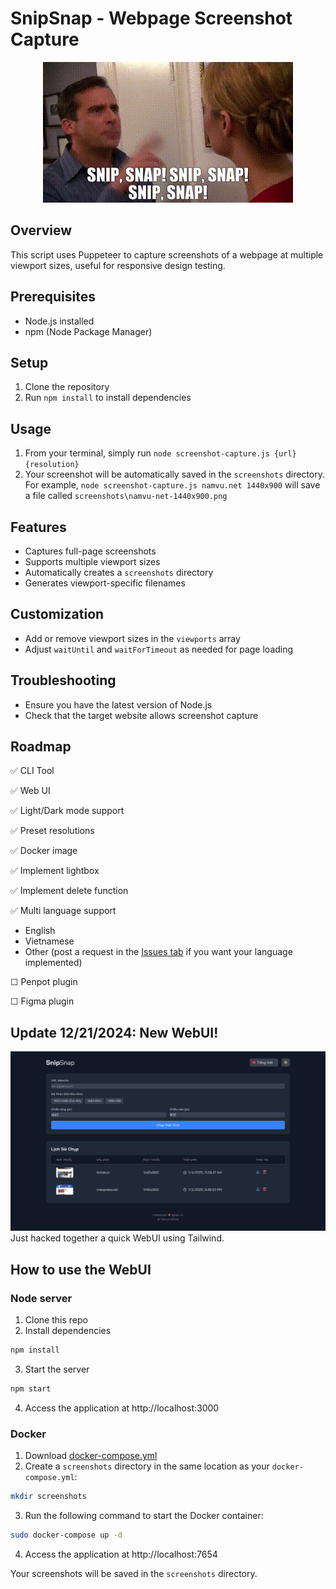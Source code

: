 # SnipSnap - Webpage Screenshot Capture

<p align="center">
  <img src="office_meme.gif" alt="SnipSnap meme">
</p>

## Overview
This script uses Puppeteer to capture screenshots of a webpage at multiple viewport sizes, useful for responsive design testing.

## Prerequisites
- Node.js installed
- npm (Node Package Manager)

## Setup
1. Clone the repository
2. Run `npm install` to install dependencies

## Usage
1. From your terminal, simply run `node screenshot-capture.js {url} {resolution}`
2. Your screenshot will be automatically saved in the `screenshots` directory. For example, `node screenshot-capture.js namvu.net 1440x900` will save a file called `screenshots\namvu-net-1440x900.png`

## Features
- Captures full-page screenshots
- Supports multiple viewport sizes
- Automatically creates a `screenshots` directory
- Generates viewport-specific filenames

## Customization
- Add or remove viewport sizes in the `viewports` array
- Adjust `waitUntil` and `waitForTimeout` as needed for page loading

## Troubleshooting
- Ensure you have the latest version of Node.js
- Check that the target website allows screenshot capture

## Roadmap

✅ CLI Tool

✅ Web UI

✅ Light/Dark mode support

✅ Preset resolutions

✅ Docker image

✅ Implement lightbox

✅ Implement delete function

✅ Multi language support
  - English
  - Vietnamese
  - Other (post a request in the [Issues tab](https://github.com/vnt87/puppeteeer-capture/issues) if you want your language implemented)

☐ Penpot plugin

☐ Figma plugin

## Update 12/21/2024: New WebUI!
![WebUI Screenshot](screenshot.png)
Just hacked together a quick WebUI using Tailwind.

## How to use the WebUI

### Node server
1. Clone this repo
2. Install dependencies
```bash
npm install
```
3. Start the server
```bash
npm start
```
4. Access the application at http://localhost:3000

### Docker
1. Download [docker-compose.yml](https://raw.githubusercontent.com/vnt87/snipsnap/refs/heads/main/docker-compose.yml)
2. Create a `screenshots` directory in the same location as your `docker-compose.yml`:
  ```bash
  mkdir screenshots
  ```
3. Run the following command to start the Docker container:
  ```bash
  sudo docker-compose up -d
  ```
4. Access the application at http://localhost:7654

Your screenshots will be saved in the `screenshots` directory.
